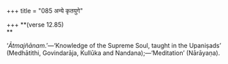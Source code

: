 +++
title = "085 अन्ये कृतयुगे"

+++
**(verse 12.85)  
**

‘*Ātmajñānam*.’—‘Knowledge of the Supreme Soul, taught in the Upaniṣads’
(Medhātithi, Govindarāja, Kullūka and Nandana);—‘Meditation’ (Nārāyaṇa).
